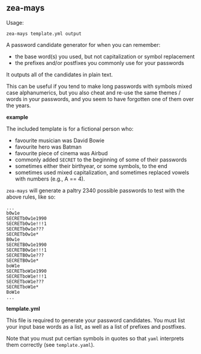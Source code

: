 zea-mays
--------

Usage:

    zea-mays template.yml output

A password candidate generator for when you can remember:

+ the base word(s) you used, but not capitalization or symbol replacement
+ the prefixes and/or postfixes you commonly use for your passwords

It outputs all of the candidates in plain text.

This can be useful if you tend to make long passwords with symbols mixed case alphanumerics, but you also cheat and re-use the same themes / words in your passwords, and you seem to have forgotten one of them over the years.

**example**

The included template is for a fictional person who: 

+ favourite musician was David Bowie
+ favourite hero was Batman
+ favourite piece of cinema was Airbud 
+ commonly added `SECRET` to the beginning of some of their passwords 
+ sometimes either their birthyear, or some symbols, to the end 
+ sometimes used mixed capitalization, and sometimes replaced vowels with numbers (e.g., A == 4).

`zea-mays` will generate a paltry 2340 possible passwords to test with the above rules, like so:

```
...
b0w1e
SECRETb0w1e1990
SECRETb0w1e!!!1
SECRETb0w1e???
SECRETb0w1e*
B0w1e
SECRETB0w1e1990
SECRETB0w1e!!!1
SECRETB0w1e???
SECRETB0w1e*
boW1e
SECRETboW1e1990
SECRETboW1e!!!1
SECRETboW1e???
SECRETboW1e*
BoW1e
...
```

**template.yml**

This file is required to generate your password candidates. You must list your input base words as a list, as well as a list of prefixes and postfixes.

Note that you must put certian symbols in quotes so that `yaml` interprets them correctly (see `template.yaml`).

